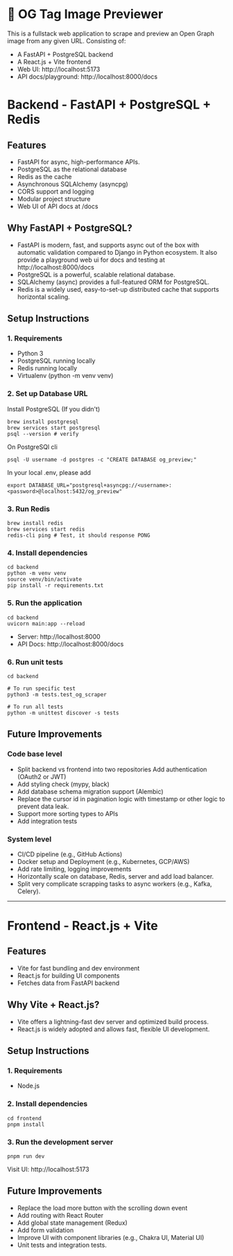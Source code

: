 # 🔖 OG Tag Image Previewer

This is a fullstack web application to scrape and preview an Open Graph image from any given URL.
Consisting of:
- A FastAPI + PostgreSQL backend
- A React.js + Vite frontend
- Web UI: http://localhost:5173
- API docs/playground: http://localhost:8000/docs

# Backend - FastAPI + PostgreSQL + Redis

## Features
- FastAPI for async, high-performance APIs.
- PostgreSQL as the relational database
- Redis as the cache
- Asynchronous SQLAlchemy (asyncpg)
- CORS support and logging
- Modular project structure
- Web UI of API docs at /docs

## Why FastAPI + PostgreSQL?

- FastAPI is modern, fast, and supports async out of the box with automatic validation compared to Django in Python ecosystem. It also provide a playground web ui for docs and testing at http://localhost:8000/docs
- PostgreSQL is a powerful, scalable relational database.
- SQLAlchemy (async) provides a full-featured ORM for PostgreSQL.
- Redis is a widely used, easy-to-set-up distributed cache that supports horizontal scaling.

## Setup Instructions

### 1. Requirements
- Python 3
- PostgreSQL running locally
- Redis running locally
- Virtualenv (python -m venv venv)

### 2. Set up Database URL

Install PostgreSQL (If you didn't)
```
brew install postgresql
brew services start postgresql
psql --version # verify
```

On PostgreSQl cli
```
psql -U username -d postgres -c "CREATE DATABASE og_preview;"
```

In your local .env, please add

```
export DATABASE_URL="postgresql+asyncpg://<username>:<password>@localhost:5432/og_preview"
```

### 3. Run Redis
```
brew install redis
brew services start redis
redis-cli ping # Test, it should response PONG
```

### 4. Install dependencies
```
cd backend
python -m venv venv
source venv/bin/activate
pip install -r requirements.txt
```

### 5. Run the application

```
cd backend
uvicorn main:app --reload
```

- Server: http://localhost:8000
- API Docs: http://localhost:8000/docs

### 6. Run unit tests

```
cd backend

# To run specific test
python3 -m tests.test_og_scraper

# To run all tests
python -m unittest discover -s tests
```

## Future Improvements

### Code base level
- Split backend vs frontend into two repositories
Add authentication (OAuth2 or JWT)
- Add styling check (mypy, black)
- Add database schema migration support (Alembic)
- Replace the cursor id in pagination logic with timestamp or other logic to prevent data leak.
- Support more sorting types to APIs
- Add integration tests

### System level
- CI/CD pipeline (e.g., GitHub Actions)
- Docker setup and Deployment (e.g., Kubernetes, GCP/AWS)
- Add rate limiting, logging improvements
- Horizontally scale on database, Redis, server and add load balancer.
- Split very complicate scrapping tasks to async workers (e.g., Kafka, Celery).

____

# Frontend - React.js + Vite

## Features

- Vite for fast bundling and dev environment
- React.js for building UI components
- Fetches data from FastAPI backend

## Why Vite + React.js?

- Vite offers a lightning-fast dev server and optimized build process.
- React.js is widely adopted and allows fast, flexible UI development.

## Setup Instructions

### 1. Requirements
- Node.js

### 2. Install dependencies

```
cd frontend
pnpm install
```

### 3. Run the development server

```
pnpm run dev
```

Visit UI: http://localhost:5173

## Future Improvements

- Replace the load more button with the scrolling down event
- Add routing with React Router
- Add global state management (Redux)
- Add form validation
- Improve UI with component libraries (e.g., Chakra UI, Material UI)
- Unit tests and integration tests.

